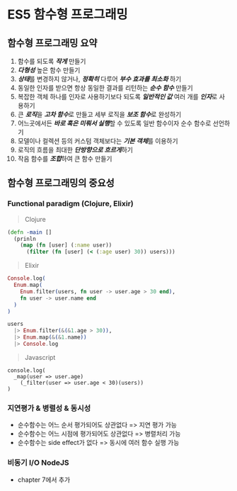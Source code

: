 # ES5 함수형 프로그래밍

## 함수형 프로그래밍 요약

1. 함수를 되도록 ***작게*** 만들기
2. ***다형성*** 높은 함수 만들기
3. ***상태***를 변경하지 않거나, ***정확히*** 다루어 ***부수 효과를 최소화*** 하기
4. 동일한 인자를 받으면 항상 동일한 결과를 리턴하는 ***순수 함수*** 만들기
5. 복잡한 객체 하나를 인자로 사용하기보다 되도록 ***일반적인 값*** 여러 개를 ***인자***로 사용하기
6. 큰 ***로직***을 ***고차 함수***로 만들고 세부 로직을 ***보조 함수***로 완성하기
7. 어느곳에서든 ***바로 혹은 미뤄서 실행***할 수 있도록 일반 함수이자 순수 함수로 선언하기
8. 모델이나 컬렉션 등의 커스텀 객체보다는 ***기본 객체***를 이용하기
9. 로직의 흐름을 최대한 ***단방향으로 흐르게***하기
10. 작음 함수를 ***조합***하여 큰 함수 만들기

## 함수형 프로그래밍의 중요성

### Functional paradigm (Clojure, Elixir)

> Clojure

```clojure
(defn -main []
  (prinln
    (map (fn [user] (:name user))
      (filter (fn [user] (< (:age user) 30)) users)))
```

> Elixir

```elixir
Console.log(
  Enum.map(
    Enum.filter(users, fn user -> user.age > 30 end),
    fn user -> user.name end
  )
)

users
  |> Enum.filter(&(&1.age > 30)),
  |> Enum.map(&(&1.name))
  |> Console.log
```

> Javascript

```javscript
console.log(
  _map(user => user.age)
    (_filter(user => user.age < 30)(users))
)
```

### 지연평가 & 병렬성 & 동시성

- 순수함수는 어느 순서 평가되어도 상관없다 => 지연 평가 가능
- 순수함수는 어느 시점에 평가되어도 상관없다 => 병렬처리 가능
- 순수함수는 side effect가 없다 => 동시에 여러 함수 실행 가능

### 비동기 I/O NodeJS

- chapter 7에서 추가

